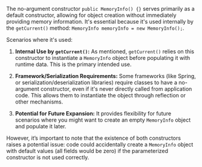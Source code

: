 The no-argument constructor `public MemoryInfo() {}` serves primarily as a default constructor, allowing for object creation without immediately providing memory information.  It's essential because it's used internally by the `getCurrent()` method: `MemoryInfo memoryInfo = new MemoryInfo();`.

Scenarios where it's used:

1. **Internal Use by `getCurrent()`:** As mentioned, `getCurrent()` relies on this constructor to instantiate a `MemoryInfo` object before populating it with runtime data. This is the primary intended use.

2. **Framework/Serialization Requirements:** Some frameworks (like Spring, or serialization/deserialization libraries) require classes to have a no-argument constructor, even if it's never directly called from application code. This allows them to instantiate the object through reflection or other mechanisms.

3. **Potential for Future Expansion:** It provides flexibility for future scenarios where you might want to create an empty `MemoryInfo` object and populate it later.

However, it’s important to note that the existence of both constructors raises a potential issue: code could accidentally create a `MemoryInfo` object with default values (all fields would be zero) if the parameterized constructor is not used correctly.